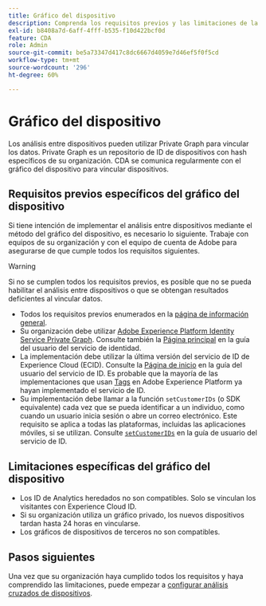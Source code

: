 ```yaml
---
title: Gráfico del dispositivo
description: Comprenda los requisitos previos y las limitaciones de la vinculación de datos mediante el gráfico del dispositivo.
exl-id: b8408a7d-6aff-4fff-b535-f10d422bcf0d
feature: CDA
role: Admin
source-git-commit: be5a73347d417c8dc6667d4059e7d46ef5f0f5cd
workflow-type: tm+mt
source-wordcount: '296'
ht-degree: 60%

---
```


# Gráfico del dispositivo

Los análisis entre dispositivos pueden utilizar Private Graph para vincular los datos. Private Graph es un repositorio de ID de dispositivos con hash específicos de su organización. CDA se comunica regularmente con el gráfico del dispositivo para vincular dispositivos.

## Requisitos previos específicos del gráfico del dispositivo

Si tiene intención de implementar el análisis entre dispositivos mediante el método del gráfico del dispositivo, es necesario lo siguiente. Trabaje con equipos de su organización y con el equipo de cuenta de Adobe para asegurarse de que cumple todos los requisitos siguientes.

>[!WARNING]
>
>Si no se cumplen todos los requisitos previos, es posible que no se pueda habilitar el análisis entre dispositivos o que se obtengan resultados deficientes al vincular datos.

* Todos los requisitos previos enumerados en la [página de información general](overview.md).
* Su organización debe utilizar [Adobe Experience Platform Identity Service Private Graph](https://business.adobe.com/products/experience-platform/identity-service.html). Consulte también la [Página principal](https://experienceleague.adobe.com/docs/experience-platform/identity/home.html?lang=es) en la guía del usuario del servicio de identidad.
* La implementación debe utilizar la última versión del servicio de ID de Experience Cloud (ECID). Consulte la [Página de inicio](https://experienceleague.adobe.com/docs/id-service/using/home.html?lang=es) en la guía del usuario del servicio de ID. Es probable que la mayoría de las implementaciones que usan [Tags](https://experienceleague.adobe.com/docs/experience-platform/tags/home.html?lang=es) en Adobe Experience Platform ya hayan implementado el servicio de ID.
* Su implementación debe llamar a la función `setCustomerIDs` (o SDK equivalente) cada vez que se pueda identificar a un individuo, como cuando un usuario inicia sesión o abre un correo electrónico. Este requisito se aplica a todas las plataformas, incluidas las aplicaciones móviles, si se utilizan. Consulte [`setCustomerIDs`](https://experienceleague.adobe.com/docs/id-service/using/id-service-api/methods/setcustomerids.html?lang=es) en la guía de usuario del servicio de ID.

## Limitaciones específicas del gráfico del dispositivo

* Los ID de Analytics heredados no son compatibles. Solo se vinculan los visitantes con Experience Cloud ID.
* Si su organización utiliza un gráfico privado, los nuevos dispositivos tardan hasta 24 horas en vincularse.
* Los gráficos de dispositivos de terceros no son compatibles.

## Pasos siguientes

Una vez que su organización haya cumplido todos los requisitos y haya comprendido las limitaciones, puede empezar a [configurar análisis cruzados de dispositivos](setup.md).
